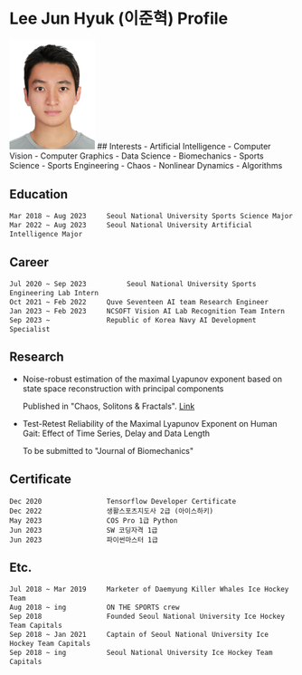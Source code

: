 # Lee Jun Hyuk (이준혁) Profile

<p float="left">
  <img src="profile_image.jpg?raw=true" width="30.0%" />
  ## Interests
  - Artificial Intelligence
  - Computer Vision
  - Computer Graphics
  - Data Science
  - Biomechanics
  - Sports Science
  - Sports Engineering
  - Chaos
  - Nonlinear Dynamics
  - Algorithms
</p>


## Education
    Mar 2018 ~ Aug 2023     Seoul National University Sports Science Major
    Mar 2022 ~ Aug 2023     Seoul National University Artificial Intelligence Major


## Career
    Jul 2020 ~ Sep 2023          Seoul National University Sports Engineering Lab Intern
    Oct 2021 ~ Feb 2022     Quve Seventeen AI team Research Engineer
    Jan 2023 ~ Feb 2023     NCSOFT Vision AI Lab Recognition Team Intern
    Sep 2023 ~              Republic of Korea Navy AI Development Specialist


## Research
* Noise-robust estimation of the maximal Lyapunov exponent based on state space reconstruction with principal components  

    Published in "Chaos, Solitons & Fractals". [Link](https://www.sciencedirect.com/science/article/pii/S0960077923008172)


* Test-Retest Reliability of the Maximal Lyapunov Exponent on Human Gait: Effect of Time Series, Delay and Data Length  

    To be submitted to "Journal of Biomechanics"


## Certificate
    Dec 2020                Tensorflow Developer Certificate
    Dec 2022                생활스포츠지도사 2급 (아이스하키)
    May 2023                COS Pro 1급 Python
    Jun 2023                SW 코딩자격 1급
    Jun 2023                파이썬마스터 1급


## Etc.
    Jul 2018 ~ Mar 2019     Marketer of Daemyung Killer Whales Ice Hockey Team
    Aug 2018 ~ ing          ON THE SPORTS crew
    Sep 2018                Founded Seoul National University Ice Hockey Team Capitals
    Sep 2018 ~ Jan 2021     Captain of Seoul National University Ice Hockey Team Capitals
    Sep 2018 ~ ing          Seoul National University Ice Hockey Team Capitals
